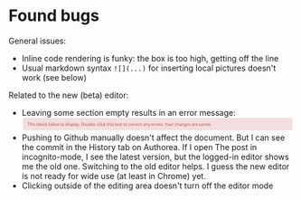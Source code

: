 # Found bugs

General issues:

- Inline code rendering is funky: the box is too high, getting off the line
- Usual markdown syntax `![](...)` for inserting local pictures doesn't work (see below)

Related to the new (beta) editor:

- Leaving some section empty results in an error message: ![](figures/empty-paragraph-bug.png)
- Pushing to Github manually doesn't affect the document. But I can see the commit in the History tab on Authorea. If I open The post in incognito-mode, I see the latest version, but the logged-in editor shows me the old one. Switching to the old editor helps. I guess the new editor is not ready for wide use (at least in Chrome) yet.
- Clicking outside of the editing area doesn't turn off the editor mode
